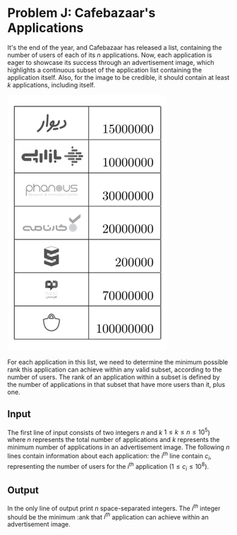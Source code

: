 # Problem J: Cafebazaar's Applications

It's the end of the year, and Cafebazaar has released a list, containing the number of users of each of its $n$ applications. Now, each application is eager to showcase its success through an advertisement image, which highlights a continuous subset of the application list containing the application itself. Also, for the image to be credible, it should contain at least $k$ applications, including itself.

![Image](../../img/2023/j.png)

For each application in this list, we need to determine the minimum possible rank this application can achieve within any valid subset, according to the number of users. The rank of an application within a subset is defined by the number of applications in that subset that have more users than it, plus one.

## Input

The first line of input consists of two integers $n$ and $k$ $1 \le k \le n \le 10 ^ 5$) where $n$ represents the total number of applications and $k$ represents the minimum number of applications in an advertisement image. The following $n$ lines contain information about each application: the $i ^ {th}$ line contain $c_i$, representing the number of users for the $i ^ {th}$ application ($1 \le c_i \le 10 ^ 8$).

## Output

In the only line of output print $n$ space-separated integers. The $i ^ {th}$ integer should be the minimum :ank that $i ^ {th}$ application can achieve within an advertisement image.
